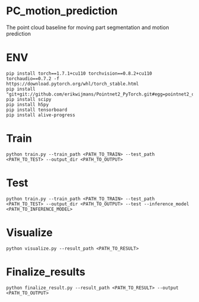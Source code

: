 # PC_motion_prediction
The point cloud baseline for moving part segmentation and motion prediction

# ENV
```
pip install torch==1.7.1+cu110 torchvision==0.8.2+cu110 torchaudio==0.7.2 -f https://download.pytorch.org/whl/torch_stable.html
pip install "git+git://github.com/erikwijmans/Pointnet2_PyTorch.git#egg=pointnet2_ops&subdirectory=pointnet2_ops_lib"
pip install scipy
pip install h5py
pip install tensorboard
pip install alive-progress
```

# Train 
```
python train.py --train_path <PATH_TO_TRAIN> --test_path <PATH_TO_TEST> --output_dir <PATH_TO_OUTPUT>
```

# Test
```
python train.py --train_path <PATH_TO_TRAIN> --test_path <PATH_TO_TEST> --output_dir <PATH_TO_OUTPUT> --test --inference_model <PATH_TO_INFERENCE_MODEL>
```

# Visualize
```
python visualize.py --result_path <PATH_TO_RESULT>
```

# Finalize_results
```
python finalize_result.py --result_path <PATH_TO_RESULT> --output <PATH_TO_OUTPUT>
```